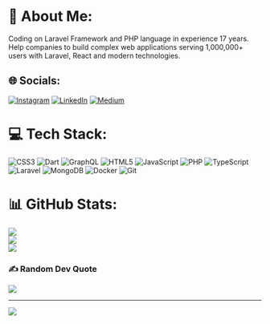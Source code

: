 # 💫 About Me:
Coding on Laravel Framework and PHP language in experience 17 years. Help companies to build complex web applications serving 1,000,000+ users with Laravel, React and modern technologies.


## 🌐 Socials:
[![Instagram](https://img.shields.io/badge/Instagram-%23E4405F.svg?logo=Instagram&logoColor=white)](https://instagram.com/_navidvakili_) [![LinkedIn](https://img.shields.io/badge/LinkedIn-%230077B5.svg?logo=linkedin&logoColor=white)](https://linkedin.com/in/vakilinavid) [![Medium](https://img.shields.io/badge/Medium-12100E?logo=medium&logoColor=white)](https://medium.com/@navidvakili) 

# 💻 Tech Stack:
![CSS3](https://img.shields.io/badge/css3-%231572B6.svg?style=for-the-badge&logo=css3&logoColor=white) ![Dart](https://img.shields.io/badge/dart-%230175C2.svg?style=for-the-badge&logo=dart&logoColor=white) ![GraphQL](https://img.shields.io/badge/-GraphQL-E10098?style=for-the-badge&logo=graphql&logoColor=white) ![HTML5](https://img.shields.io/badge/html5-%23E34F26.svg?style=for-the-badge&logo=html5&logoColor=white) ![JavaScript](https://img.shields.io/badge/javascript-%23323330.svg?style=for-the-badge&logo=javascript&logoColor=%23F7DF1E) ![PHP](https://img.shields.io/badge/php-%23777BB4.svg?style=for-the-badge&logo=php&logoColor=white) ![TypeScript](https://img.shields.io/badge/typescript-%23007ACC.svg?style=for-the-badge&logo=typescript&logoColor=white) ![Laravel](https://img.shields.io/badge/laravel-%23FF2D20.svg?style=for-the-badge&logo=laravel&logoColor=white) ![MongoDB](https://img.shields.io/badge/MongoDB-%234ea94b.svg?style=for-the-badge&logo=mongodb&logoColor=white) ![Docker](https://img.shields.io/badge/docker-%230db7ed.svg?style=for-the-badge&logo=docker&logoColor=white) ![Git](https://img.shields.io/badge/git-%23F05033.svg?style=for-the-badge&logo=git&logoColor=white)
# 📊 GitHub Stats:
![](https://github-readme-stats.vercel.app/api?username=navidvakili&theme=dark&hide_border=false&include_all_commits=false&count_private=false)<br/>
![](https://github-readme-streak-stats.herokuapp.com/?user=navidvakili&theme=dark&hide_border=false)<br/>
![](https://github-readme-stats.vercel.app/api/top-langs/?username=navidvakili&theme=dark&hide_border=false&include_all_commits=false&count_private=false&layout=compact)

### ✍️ Random Dev Quote
![](https://quotes-github-readme.vercel.app/api?type=horizontal&theme=radical)

---
[![](https://visitcount.itsvg.in/api?id=navidvakili&icon=0&color=0)](https://visitcount.itsvg.in)

<!-- Proudly created with GPRM ( https://gprm.itsvg.in ) -->
